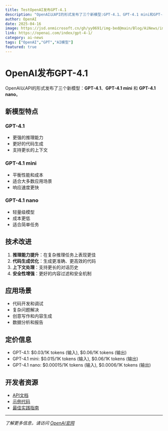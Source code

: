 ```yaml
---
title: TestOpenAI发布GPT-4.1
description: "OpenAI以API的形式发布了三个新模型:GPT-4.1、GPT-4.1 mini和GPT-4.1 nano"
author: OpenAI
date: 2025-04-16
image: https://jsd.onmicrosoft.cn/gh/yy0691/img-bed@main/Blog/AiNews/img_v3_02lc_4f24f94e-264f-4f01-b1f6-b285c7f667dg.jpg
link: https://openai.com/index/gpt-4-1/
category: ai-news
tags: ["OpenAI","GPT","AI模型"]
featured: true
---
```



# OpenAI发布GPT-4.1

OpenAI以API的形式发布了三个新模型：**GPT-4.1**、**GPT-4.1 mini** 和 **GPT-4.1 nano**。

## 新模型特点

### GPT-4.1
- 更强的推理能力
- 更好的代码生成
- 支持更长的上下文

### GPT-4.1 mini
- 平衡性能和成本
- 适合大多数应用场景
- 响应速度更快

### GPT-4.1 nano
- 轻量级模型
- 成本更低
- 适合简单任务

## 技术改进

1. **推理能力提升**：在复杂推理任务上表现更佳
2. **代码生成优化**：生成更准确、更高效的代码
3. **上下文处理**：支持更长的对话历史
4. **安全性增强**：更好的内容过滤和安全机制

## 应用场景

- 代码开发和调试
- 复杂问题解决
- 创意写作和内容生成
- 数据分析和报告

## 定价信息

- GPT-4.1: $0.03/1K tokens (输入), $0.06/1K tokens (输出)
- GPT-4.1 mini: $0.015/1K tokens (输入), $0.06/1K tokens (输出)
- GPT-4.1 nano: $0.00015/1K tokens (输入), $0.0006/1K tokens (输出)

## 开发者资源

- [API文档](https://platform.openai.com/docs)
- [示例代码](https://github.com/openai/openai-python)
- [最佳实践指南](https://platform.openai.com/docs/guides)

---

*了解更多信息，请访问 [OpenAI官网](https://openai.com/index/gpt-4-1/)*
